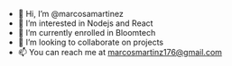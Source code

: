 - 👋 Hi, I’m @marcosamartinez
- 👀 I’m interested in Nodejs and React
- 🌱 I’m currently enrolled in Bloomtech
- 💞️ I’m looking to collaborate on projects
- 📫 You can reach me at marcosmartinz176@gmail.com

